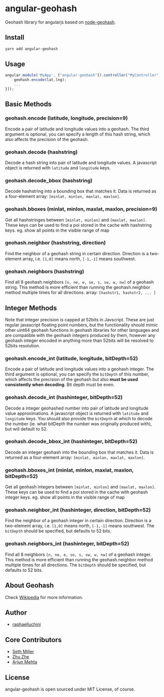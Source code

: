 # angular-geohash
Geohash library for angularjs based on [node-geohash](https://github.com/sunng87/node-geohash).

## Install
```bash
yarn add angular-geohash
```

## Usage
```javascript
angular.module('MyApp', ["angular-geohash"]).controller("MyController", ['geohash', function(geohash){
    geohash.encode(lat,lng);
    ...
}]);
```

## Basic Methods

### geohash.encode (latitude, longitude, precision=9)
Encode a pair of latitude and longitude values into a geohash. The third argument is optional, you can specify a length of this hash string, which also affects the precision of the geohash.

### geohash.decode (hashstring)
Decode a hash string into pair of latitude and longitude values. A javascript object is returned with `latitude` and `longitude` keys.

### geohash.decode_bbox (hashstring)
Decode hashstring into a bounding box that matches it. Data is returned as a four-element array: `[minlat, minlon, maxlat, maxlon]`.

### geohash.bboxes (minlat, minlon, maxlat, maxlon, precision=9)
Get all hashstringes between `[minlat, minlon]` and `[maxlat, maxlon]`. These keys can be used to find a poi stored in the cache with hashstring keys. eg. show all points in the visible range of map

### geohash.neighbor (hashstring, direction)
Find the neighbor of a geohash string in certain direction. Direction is a two-element array, i.e. `[1,0]` means north, `[-1,-1]` means southwest.

### geohash.neighbors (hashstring)
Find all 8 geohash neighbors `[n, ne, e, se, s, sw, w, nw]` of a geohash string. This method is more efficient than running the geohash.neighbor method multiple times for all directions. array: `[hashstr1, hashstr2, ... ]`

## Integer Methods
Note that integer precision is capped at 52bits in Javscript. These are just regular javascript floating point numbers, but the functionality should mimic other uint64 geohash functions in geohash libraries for other languages and are compatible with the geohash integers produced by them, however any geohash integer encoded in anything more than 52bits will be resolved to 52bits resolution.

### geohash.encode_int (latitude, longitude, bitDepth=52)
Encode a pair of latitude and longitude values into a geohash integer. The third argument is optional, you can specify the `bitDepth` of this number, which affects the precision of the geohash but also **must be used consistently when decoding**. Bit depth must be even.

### geohash.decode_int (hashinteger, bitDepth=52)
Decode a integer geohashed number into pair of latitude and longitude value approximations. A javascript object is returned with `latitude` and `longitude` keys. You should also provide the `bitDepth` at which to decode the number (ie. what bitDepth the number was originally produced with), but will default to 52.

### geohash.decode_bbox_int (hashinteger, bitDepth=52)
Decode an integer geohash into the bounding box that matches it. Data is returned as a four-element array: `[minlat, minlon, maxlat, maxlon]`.

### geohash.bboxes_int (minlat, minlon, maxlat, maxlon, bitDepth=52)
Get all geohash integers between `[minlat, minlon]` and `[maxlat, maxlon]`. These keys can be used to find a poi stored in the cache with geohash integer keys. eg. show all points in the visible range of map

### geohash.neighbor_int (hashinteger, direction, bitDepth=52)
Find the neighbor of a geohash integer in certain direction. Direction is a two-element array, i.e. `[1,0]` means north, `[-1,-1]` means southwest. The `bitDepth` should be specified, but defaults to 52 bits.

### geohash.neighbors_int (hashinteger, bitDepth=52)
Find all 8 neighbors `[n, ne, e, se, s, sw, w, nw]` of a geohash integer. This method is more efficient than running the geohash.neighbor method multiple times for all directions. The `bitDepth` should be specified, but defaults to 52 bits.

## About Geohash
Check [Wikipedia](http://en.wikipedia.org/wiki/Geohash "Wiki page for geohash") for more information.

## Author
* [raphaelluchini](https://twitter.com/raphaelluchini)

## Core Contributors
* [Seth Miller](https://github.com/four43)
* [Zhu Zhe](https://github.com/zhuzhe1983)
* [Arjun Mehta](https://github.com/arjunmehta)

## License
angular-geohash is open sourced under MIT License, of course.
